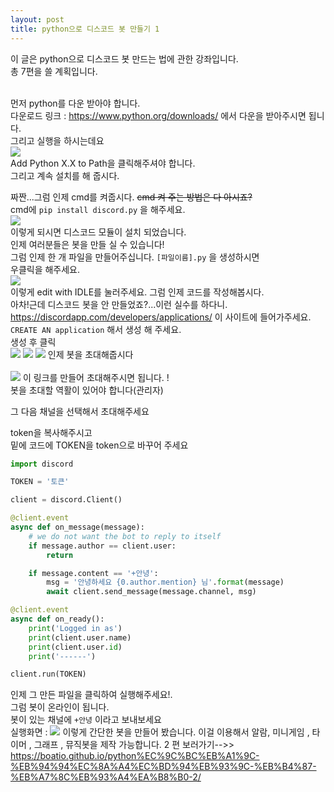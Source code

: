```yaml
---
layout: post
title: python으로 디스코드 봇 만들기 1
---
```


이 글은 python으로 디스코드 봇 만드는 법에 관한 강좌입니다.<br>
총 7편을 쓸 계획입니다.<br><br>

먼저 python를 다운 받아야 합니다.<br>
다운로드 링크 : https://www.python.org/downloads/ 에서 다운을 받아주시면 됩니다.<br>
그리고 실행을 하시는데요<br>
<img src="https://docs.python.org/3/_images/win_installer.png">
<br>
Add Python X.X to Path을 클릭해주셔야 합니다.<br>
그리고 계속 설치를 해 줍시다.<br>

짜짠...그럼 인제 cmd를 켜줍시다. ~~cmd 켜 주는 방법은 다 아시죠?~~<br>
cmd에 `pip install discord.py` 을 해주세요.<br>
<img src="https://user-images.githubusercontent.com/37399578/45584194-6596e700-b90a-11e8-8c4c-ab18e86210a0.png">
<br>
이렇게 되시면 디스코드 모듈이 설치 되었습니다.<br>인제 여러분들은 봇을 만들 실 수 있습니다!<br>
그럼 인제 한 개 파일을 만들어주십니다.   `[파일이름].py` 을 생성하시면<br>
우클릭을 해주세요.<br>
<img src="https://user-images.githubusercontent.com/37399578/45584251-303ec900-b90b-11e8-9a95-3e241d681cfd.png">
<br>
이렇게 edit with IDLE를 눌러주세요. 그럼 인제 코드를 작성해봅시다.<br>
아차!근데 디스코드 봇을 안 만들었죠?...이런 실수를 하다니.<br>
https://discordapp.com/developers/applications/
이 사이트에 들어가주세요.
`CREATE AN application` 해서 생성 해 주세요.<br>
생성 후 클릭<br>
<img src="https://user-images.githubusercontent.com/37399578/45584354-01c1ed80-b90d-11e8-84fe-8d892e087221.png">
<img src="https://user-images.githubusercontent.com/37399578/45584369-38980380-b90d-11e8-91df-fc9d865cd0cd.png">
<img src="https://user-images.githubusercontent.com/37399578/45584382-71d07380-b90d-11e8-9a4d-8c3ff41d145c.png">
인제 봇을 초대해줍시다<br>
<br>
<img src="https://user-images.githubusercontent.com/37399578/45584743-400edb00-b914-11e8-8ad1-b5001592f430.png">
이 링크를 만들어 초대해주시면 됩니다. !<br>
봇을 초대할 역활이 있어야 합니다(관리자)<br>

그 다음 채널을 선택해서 초대해주세요 <br>

token을 복사해주시고<br>
밑에 코드에 TOKEN을 token으로 바꾸어 주세요<br>

```py
import discord

TOKEN = '토큰' 

client = discord.Client()

@client.event
async def on_message(message):
    # we do not want the bot to reply to itself
    if message.author == client.user:
        return

    if message.content == '+안녕':
        msg = '안녕하세요 {0.author.mention} 님'.format(message)
        await client.send_message(message.channel, msg)

@client.event
async def on_ready():
    print('Logged in as')
    print(client.user.name)
    print(client.user.id)
    print('------')

client.run(TOKEN)
```
인제 그 만든 파일을 클릭하여 실행해주세요!.<br>
그럼 봇이 온라인이 됩니다.<br>
봇이 있는 채널에 `+안녕`  이라고 보내보세요<br>
실행화면 : 
<img src="https://user-images.githubusercontent.com/37399578/45584778-adbb0700-b914-11e8-8ec3-d31ce475e7bc.png">
이렇게 간단한 봇을 만들어 봤습니다.
이걸 이용해서 알람, 미니게임 , 타이머 , 그래프 , 뮤직봇을 제작 가능합니다.
2 편 보러가기-->>  
https://boatio.github.io/python%EC%9C%BC%EB%A1%9C-%EB%94%94%EC%8A%A4%EC%BD%94%EB%93%9C-%EB%B4%87-%EB%A7%8C%EB%93%A4%EA%B8%B0-2/

